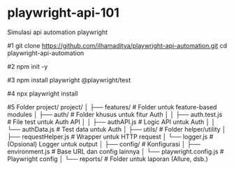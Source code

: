 # playwright-api-101
Simulasi api automation playwright

#1
git clone https://github.com/ilhamaditya/playwright-api-automation.git
cd playwright-api-automation

#2
npm init -y

#3
npm install playwright @playwright/test

#4
npx playwright install

#5
Folder
project/
project/
│
├── features/                   # Folder untuk feature-based modules
│   ├── auth/                   # Folder khusus untuk fitur Auth
│   │   ├── auth.test.js        # File test untuk Auth API
│   │   ├── authAPI.js          # Logic API untuk Auth
│   │   └── authData.js         # Test data untuk Auth
│
├── utils/                      # Folder helper/utility
│   ├── requestHelper.js        # Wrapper untuk HTTP request
│   └── logger.js               # (Opsional) Logger untuk output
│
├── config/                     # Konfigurasi
│   ├── environment.js          # Base URL dan config lainnya
│   └── playwright.config.js    # Playwright config
│
└── reports/                    # Folder untuk laporan (Allure, dsb.)

